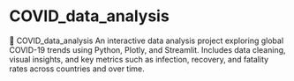 # COVID_data_analysis
📌 COVID_data_analysis An interactive data analysis project exploring global COVID-19 trends using Python, Plotly, and Streamlit. Includes data cleaning, visual insights, and key metrics such as infection, recovery, and fatality rates across countries and over time.
